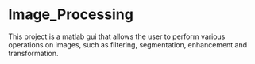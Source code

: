 # Image_Processing

This project is a matlab gui that allows the user to perform various operations on images, such as filtering, segmentation, enhancement and transformation.

